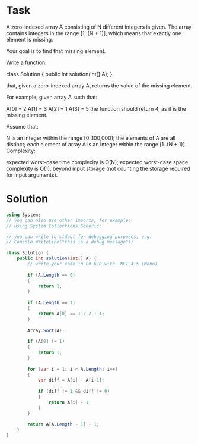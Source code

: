 # Task
A zero-indexed array A consisting of N different integers is given. The array contains integers in the range [1..(N + 1)], which means that exactly one element is missing.

Your goal is to find that missing element.

Write a function:

class Solution { public int solution(int[] A); }

that, given a zero-indexed array A, returns the value of the missing element.

For example, given array A such that:

  A[0] = 2
  A[1] = 3
  A[2] = 1
  A[3] = 5
the function should return 4, as it is the missing element.

Assume that:

N is an integer within the range [0..100,000];
the elements of A are all distinct;
each element of array A is an integer within the range [1..(N + 1)].
Complexity:

expected worst-case time complexity is O(N);
expected worst-case space complexity is O(1), beyond input storage (not counting the storage required for input arguments).

# Solution
```csharp
using System;
// you can also use other imports, for example:
// using System.Collections.Generic;

// you can write to stdout for debugging purposes, e.g.
// Console.WriteLine("this is a debug message");

class Solution {
    public int solution(int[] A) {
        // write your code in C# 6.0 with .NET 4.5 (Mono)
        
        if (A.Length == 0)
        {
            return 1;
        }
        
        if (A.Length == 1) 
        {
            return A[0] == 1 ? 2 : 1;
        }
        
        Array.Sort(A);
        
        if (A[0] != 1)
        {
            return 1;
        }
        
        for (var i = 1; i < A.Length; i++) 
        {
            var diff = A[i] - A[i-1];
            
            if (diff != 1 && diff != 0)
            {
                return A[i] - 1;
            }
        }
        
        return A[A.Length - 1] + 1;
    }
}
```
